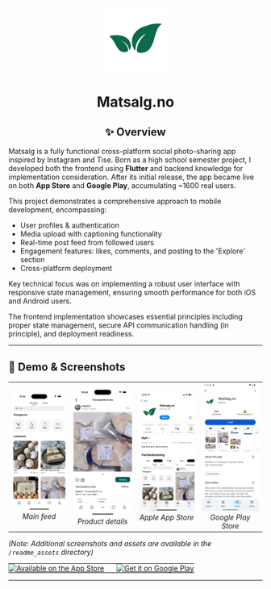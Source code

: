 <!-- Top leaf icon -->
<div align="center">
  <img src="readme_assets/matsalg_leaf_transp.png" alt="Matsalg Logo" width="130"/><br/>
  <h1>Matsalg.no</h1>
  <h2>✨ Overview</h2>
</div>


Matsalg is a fully functional cross-platform social photo-sharing app inspired by Instagram and Tise. Born as a high school semester project, I developed both the frontend using **Flutter** and backend knowledge for implementation consideration. After its initial release, the app became live on both **App Store** and **Google Play**, accumulating ~1600 real users.

This project demonstrates a comprehensive approach to mobile development, encompassing:

- User profiles & authentication
- Media upload with captioning functionality 
- Real-time post feed from followed users
- Engagement features: likes, comments, and posting to the 'Explore' section 
- Cross-platform deployment

Key technical focus was on implementing a robust user interface with responsive state management, ensuring smooth performance for both iOS and Android users.

 The frontend implementation showcases essential principles including proper state management, secure API communication handling (in principle), and deployment readiness.

---

## 📱 Demo & Screenshots
<!-- Centered 1x4 grid -->
<div align="center">
  <table>
    <tr>
      <td align="center">
        <img src="readme_assets/home.png" alt="Home Screen" width="170"/><br/>
        <em>Main feed</em>
      </td>
      <td align="center">
        <img src="readme_assets/details.png" alt="Details Screen" width="170"/><br/>
        <em>Product details</em>
      </td>
      <td align="center">
        <img src="readme_assets/app_store.png" alt="App Store" width="170"/><br/>
        <em>Apple App Store</em>
      </td>
      <td align="center">
        <img src="readme_assets/google_play.png" alt="Google Play" width="170"/><br/>
        <em>Google Play Store</em>
      </td>
    </tr>
  </table>
</div>

*(Note: Additional screenshots and assets are available in the `/readme_assets` directory)*

<table align="center" style="border-collapse: collapse; border: none; cellpadding: 0; cellspacing: 0;">
  <tr>
    <td style="border: none; padding: 0; margin: 0;">
      <a href="https://apps.apple.com/us/app/matsalg-no/id6739165687">
        <img alt="Available on the App Store" src="https://developer.apple.com/assets/elements/badges/download-on-the-app-store.svg" height="60"/>
      </a>
    </td>
    <td style="width: 10px; border: none;"></td> <!-- spacing -->
    <td style="border: none; padding: 0; margin: 0;">
      <a href="https://play.google.com/store/apps/details?id=com.matsalg.no&hl=no">
        <img alt="Get it on Google Play" src="https://play.google.com/intl/en_us/badges/images/generic/en_badge_web_generic.png" height="60"/>
      </a>
    </td>
  </tr>
</table>

---
